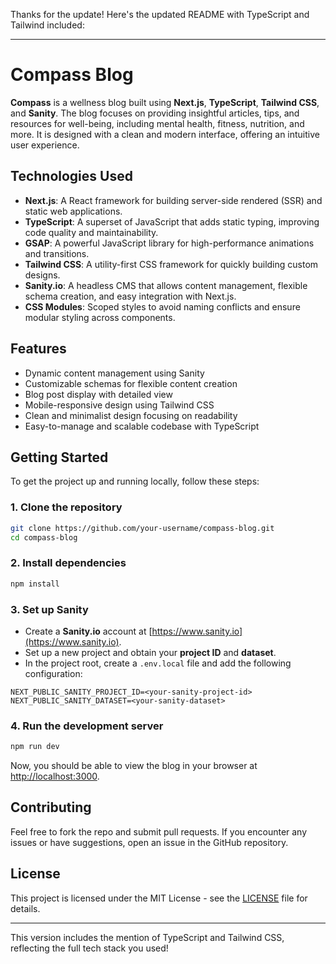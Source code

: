 Thanks for the update! Here's the updated README with TypeScript and Tailwind included:

---

# Compass Blog

**Compass** is a wellness blog built using **Next.js**, **TypeScript**, **Tailwind CSS**, and **Sanity**. The blog focuses on providing insightful articles, tips, and resources for well-being, including mental health, fitness, nutrition, and more. It is designed with a clean and modern interface, offering an intuitive user experience.

## Technologies Used

- **Next.js**: A React framework for building server-side rendered (SSR) and static web applications.
- **TypeScript**: A superset of JavaScript that adds static typing, improving code quality and maintainability.
- **GSAP**: A powerful JavaScript library for high-performance animations and transitions.
- **Tailwind CSS**: A utility-first CSS framework for quickly building custom designs.
- **Sanity.io**: A headless CMS that allows content management, flexible schema creation, and easy integration with Next.js.
- **CSS Modules**: Scoped styles to avoid naming conflicts and ensure modular styling across components.

## Features

- Dynamic content management using Sanity
- Customizable schemas for flexible content creation
- Blog post display with detailed view
- Mobile-responsive design using Tailwind CSS
- Clean and minimalist design focusing on readability
- Easy-to-manage and scalable codebase with TypeScript

## Getting Started

To get the project up and running locally, follow these steps:

### 1. Clone the repository

```bash
git clone https://github.com/your-username/compass-blog.git
cd compass-blog
```

### 2. Install dependencies

```bash
npm install
```

### 3. Set up Sanity

- Create a **Sanity.io** account at [https://www.sanity.io](https://www.sanity.io).
- Set up a new project and obtain your **project ID** and **dataset**.
- In the project root, create a `.env.local` file and add the following configuration:

```env
NEXT_PUBLIC_SANITY_PROJECT_ID=<your-sanity-project-id>
NEXT_PUBLIC_SANITY_DATASET=<your-sanity-dataset>
```

### 4. Run the development server

```bash
npm run dev
```

Now, you should be able to view the blog in your browser at [http://localhost:3000](http://localhost:3000).

## Contributing

Feel free to fork the repo and submit pull requests. If you encounter any issues or have suggestions, open an issue in the GitHub repository.

## License

This project is licensed under the MIT License - see the [LICENSE](LICENSE) file for details.

---

This version includes the mention of TypeScript and Tailwind CSS, reflecting the full tech stack you used!
